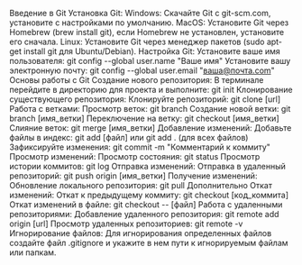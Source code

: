 Введение в Git
Установка Git:
Windows: Скачайте Git с git-scm.com, установите с настройками по умолчанию.
MacOS: Установите Git через Homebrew (brew install git), если Homebrew не установлен, установите его сначала.
Linux: Установите Git через менеджер пакетов (sudo apt-get install git для Ubuntu/Debian).
Настройка Git:
Установите ваше имя пользователя: git config --global user.name "Ваше имя"
Установите вашу электронную почту: git config --global user.email "ваша@почта.com"
Основы работы с Git
Создание нового репозитория:
В терминале перейдите в директорию для проекта и выполните: git init
Клонирование существующего репозитория:
Клонируйте репозиторий: git clone [url]
Работа с ветками:
Просмотр веток: git branch
Создание новой ветки: git branch [имя_ветки]
Переключение на ветку: git checkout [имя_ветки]
Слияние веток: git merge [имя_ветки]
Добавление изменений:
Добавьте файлы в индекс: git add [файл] или git add . (для всех файлов)
Зафиксируйте изменения: git commit -m "Комментарий к коммиту"
Просмотр изменений:
Просмотр состояния: git status
Просмотр истории коммитов: git log
Отправка изменений:
Отправка в удаленный репозиторий: git push origin [имя_ветки]
Получение изменений:
Обновление локального репозитория: git pull
Дополнительно
Откат изменений:
Откат к предыдущему коммиту: git checkout [код_коммита]
Откат изменений в файле: git checkout -- [файл]
Работа с удаленными репозиториями:
Добавление удаленного репозитория: git remote add origin [url]
Просмотр удаленных репозиториев: git remote -v
Игнорирование файлов:
Для игнорирования определенных файлов создайте файл .gitignore и укажите в нем пути к игнорируемым файлам или папкам.
